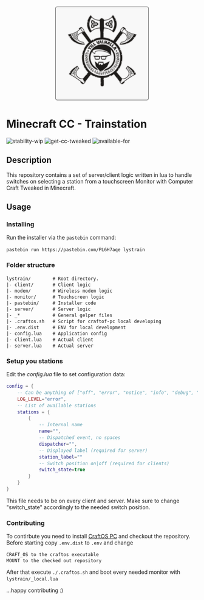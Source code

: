 <p align="center">
    <img src="logo.svg" style="width: 50%">
</p>

# Minecraft CC - Trainstation
![stability-wip](https://img.shields.io/badge/stability-work_in_progress-lightgrey.svg)
![get-cc-tweaked](https://cf.way2muchnoise.eu/title/282001_Get_Today!.svg)
![available-for](https://cf.way2muchnoise.eu/versions/282001_latest.svg)

## Description

This repository contains a set of server/client logic written in lua to handle switches on selecting a station from a touchscreen Monitor with Computer Craft Tweaked in Minecraft.

## Usage

### Installing

Run the installer via the `pastebin` command:
    
`pastebin run https://pastebin.com/PL6H7aqe lystrain` 

### Folder structure

```
lystrain/        # Root directory.
|- client/       # Client logic
|- modem/        # Wireless modem logic
|- monitor/      # Touchscreen logic
|- pastebin/     # Installer code
|- server/       # Server logic
|- _*            # General gelper files
|- .craftos.sh   # Script for craftof-pc local developing
|- .env.dist     # ENV for local development
|- config.lua    # Application config
|- client.lua    # Actual client
|- server.lua    # Actual server
```

### Setup you stations

Edit the *config.lua* file to set configuration data:

```lua
config = {
    -- Can be anything of ["off", "error", "notice", "info", "debug", "all"]
    LOG_LEVEL="error",
    -- List of available stations
    stations = {
        {
            -- Internal name
            name="",
            -- Dispatched event, no spaces
            dispatcher="",
            -- Displayed label (required for server)
            station_label=""
            -- Switch position on|off (required for clients)
            switch_state=true
        }
    }
}
```

This file needs to be on every client and server. Make sure to change "switch_state" accordingly to the needed switch position.

### Contributing

To contirbute you need to install [CraftOS PC](https://www.craftos-pc.cc/) and checkout the repository.
Before starting copy `.env.dist` to `.env` and change 

    CRAFT_OS to the craftos executable
    MOUNT to the checked out repository

After that execute `./.craftos.sh` and boot every needed monitor with `lystrain/_local.lua`

...happy contributing :)